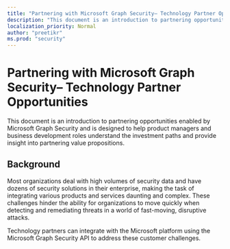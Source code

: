 ```yaml
---
title: "Partnering with Microsoft Graph Security– Technology Partner Opportunities "
description: "This document is an introduction to partnering opportunities enabled by Microsoft Graph Security and is designed to help product managers and business development roles understand the investment paths and provide insight into partnering value propositions. "
localization_priority: Normal
author: "preetikr"
ms.prod: "security"
---
```


# Partnering with Microsoft Graph Security– Technology Partner Opportunities

This document is an introduction to partnering opportunities enabled by Microsoft Graph Security and is designed to help product managers and business development roles understand the investment paths and provide insight into partnering value propositions.

## Background

Most organizations deal with high volumes of security data and have dozens of security solutions in their enterprise, making the task of integrating various products and services daunting and complex. These challenges hinder the ability for organizations to move quickly when detecting and remediating threats in a world of fast-moving, disruptive attacks.

Technology partners can integrate with the Microsoft platform using the Microsoft Graph Security API to address these customer challenges.